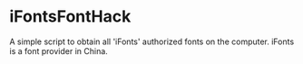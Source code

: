 # iFontsFontHack
A simple script to obtain all 'iFonts' authorized fonts on the computer. iFonts is a font provider in China.
